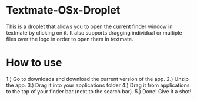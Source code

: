 Textmate-OSx-Droplet
====================

This is a droplet that allows you to open the current finder window in textmate by clicking on it. It also supports dragging individual or multiple files over the logo in order to open them in textmate.

How to use
====================
1.) Go to downloads and download the current version of the app.
2.) Unzip the app.
3.) Drag it into your applications folder
4.) Drag it from applications to the top of your finder bar (next to the search bar).
5.) Done! Give it a shot!